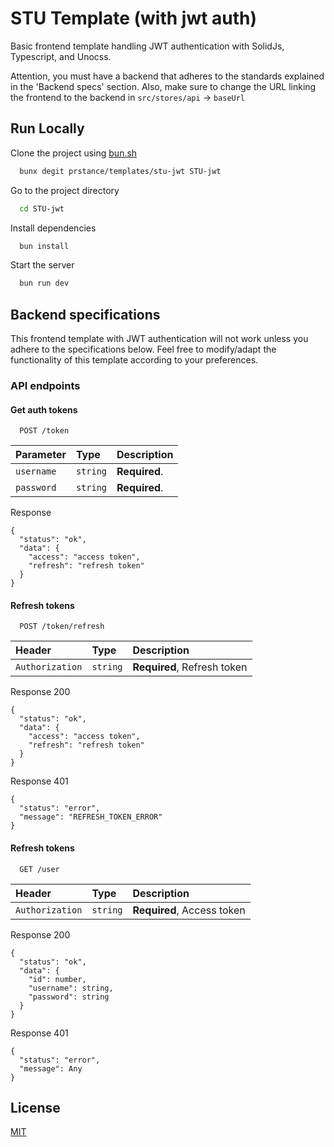 # STU Template (with jwt auth)

Basic frontend template handling JWT authentication with SolidJs, Typescript, and Unocss.

Attention, you must have a backend that adheres to the standards explained in the 'Backend specs' section. Also, make sure to change the URL linking the frontend to the backend in `src/stores/api` -> `baseUrl`


## Run Locally

Clone the project using [bun.sh](https://bun.sh)

```bash
  bunx degit prstance/templates/stu-jwt STU-jwt
```

Go to the project directory

```bash
  cd STU-jwt
```

Install dependencies

```bash
  bun install
```

Start the server

```bash
  bun run dev
```


## Backend specifications

This frontend template with JWT authentication will not work unless you adhere to the specifications below. Feel free to modify/adapt the functionality of this template according to your preferences.

### API endpoints
#### Get auth tokens

```http
  POST /token
```

| Parameter | Type     | Description                |
| :-------- | :------- | :------------------------- |
| `username` | `string` | **Required**. |
| `password` | `string` | **Required**. |

Response
```
{
  "status": "ok",
  "data": {
    "access": "access token",
    "refresh": "refresh token"
  }
}
```

#### Refresh tokens

```http
  POST /token/refresh
```

| Header | Type     | Description                |
| :-------- | :------- | :------------------------- |
| `Authorization` | `string` | **Required**, Refresh token |

Response 200
```
{
  "status": "ok",
  "data": {
    "access": "access token",
    "refresh": "refresh token"
  }
}
```
Response 401
```
{
  "status": "error",
  "message": "REFRESH_TOKEN_ERROR"
}
```

#### Refresh tokens

```http
  GET /user
```

| Header | Type     | Description                |
| :-------- | :------- | :------------------------- |
| `Authorization` | `string` | **Required**, Access token |

Response 200
```
{
  "status": "ok",
  "data": {
    "id": number,
    "username": string,
    "password": string
  }
}
```
Response 401
```
{
  "status": "error",
  "message": Any
}
```

## License

[MIT](https://choosealicense.com/licenses/mit/)